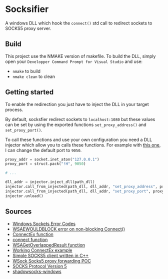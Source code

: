 # Socksifier

A windows DLL which hook the `connect()` std call to redirect sockets to SOCKS5 proxy server.

## Build

This project use the NMAKE version of makefile. To build the DLL, simply open your `Developper Command Prompt for Visual Studio` and use:
 - `nmake` to build
 - `nmake clean` to clean

## Getting started

To enable the redirection you just have to inject the DLL in your target process.

By default, socksfier redirect sockets to `localhost:1080` but these values can be set by using the exported functions `set_proxy_address()` and `set_proxy_port()`.

To call these functions and use your own configuration you need a DLL injector which allow you to calls these functions. For example with [this one](https://github.com/numaru/injector), I can change the default port to `9050`.

```python
proxy_addr = socket.inet_aton("127.0.0.1")
proxy_port = struct.pack("!H", 9050)

# ...

dll_addr = injector.inject_dll(path_dll)
injector.call_from_injected(path_dll, dll_addr, "set_proxy_address", proxy_addr)
injector.call_from_injected(path_dll, dll_addr, "set_proxy_port", proxy_port)
injector.unload()
```

## Sources

- [Windows Sockets Error Codes](https://docs.microsoft.com/en-us/windows/win32/winsock/windows-sockets-error-codes-2)
- [WSAEWOULDBLOCK error on non-blocking Connect()](https://stackoverflow.com/questions/14016579/wsaewouldblock-error-on-non-blocking-connect)
- [ConnectEx function](https://docs.microsoft.com/en-gb/windows/win32/api/mswsock/nc-mswsock-lpfn_connectex)
- [connect function](https://docs.microsoft.com/en-us/windows/win32/api/winsock2/nf-winsock2-connect)
- [WSAGetOverlappedResult function](https://docs.microsoft.com/en-gb/windows/win32/api/winsock2/nf-winsock2-wsagetoverlappedresult)
- [Working ConnectEx example](https://gist.github.com/joeyadams/4158972)
- [Simple SOCKS5 client written in C++](https://github.com/rudolfovich/socks5-client)
- [WSock Socks5 proxy forwarding POC](https://github.com/duketwo/WinsockConnectHookSocks5)
- [SOCKS Protocol Version 5](https://tools.ietf.org/html/rfc1928)
- [shadowsocks-windows](https://github.com/shadowsocks/shadowsocks-windows)
